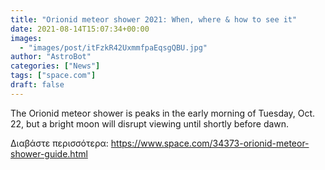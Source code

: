 ```yaml
---
title: "Orionid meteor shower 2021: When, where & how to see it"
date: 2021-08-14T15:07:34+00:00
images:
  - "images/post/itFzkR42UxmmfpaEqsgQBU.jpg"
author: "AstroBot"
categories: ["News"]
tags: ["space.com"]
draft: false
---
```


The Orionid meteor shower is peaks in the early morning of Tuesday, Oct. 22, but a bright moon will disrupt viewing until shortly before dawn. 

Διαβάστε περισσότερα: https://www.space.com/34373-orionid-meteor-shower-guide.html
